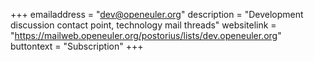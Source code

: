 +++
emailaddress = "dev@openeuler.org"
description = "Development discussion contact point, technology mail threads"
websitelink = "https://mailweb.openeuler.org/postorius/lists/dev.openeuler.org"
buttontext = "Subscription"
+++
